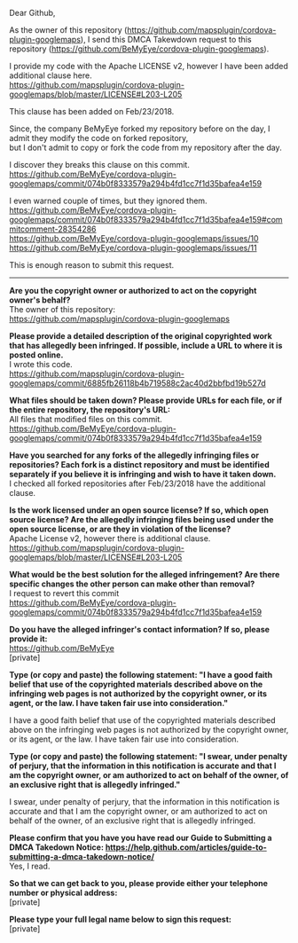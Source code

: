Dear Github,

As the owner of this repository (https://github.com/mapsplugin/cordova-plugin-googlemaps),
I send this DMCA Takewdown request to this repository (https://github.com/BeMyEye/cordova-plugin-googlemaps).

I provide my code with the Apache LICENSE v2, however I have been added additional clause here.  
https://github.com/mapsplugin/cordova-plugin-googlemaps/blob/master/LICENSE#L203-L205

This clause has been added on Feb/23/2018.

Since, the company BeMyEye forked my repository before on the day,
I admit they modify the code on forked repository,  
but I don't admit to copy or fork the code from my repository after the day.

I discover they breaks this clause on this commit.  
https://github.com/BeMyEye/cordova-plugin-googlemaps/commit/074b0f8333579a294b4fd1cc7f1d35bafea4e159

I even warned couple of times, but they ignored them.  
https://github.com/BeMyEye/cordova-plugin-googlemaps/commit/074b0f8333579a294b4fd1cc7f1d35bafea4e159#commitcomment-28354286  
https://github.com/BeMyEye/cordova-plugin-googlemaps/issues/10  
https://github.com/BeMyEye/cordova-plugin-googlemaps/issues/11

This is enough reason to submit this request.

-------------------------------
**Are you the copyright owner or authorized to act on the copyright owner's behalf?**  
The owner of this repository:  
https://github.com/mapsplugin/cordova-plugin-googlemaps

**Please provide a detailed description of the original copyrighted work that has allegedly been infringed. If possible, include a URL to where it is posted online.**  
I wrote this code.  
https://github.com/mapsplugin/cordova-plugin-googlemaps/commit/6885fb26118b4b719588c2ac40d2bbfbd19b527d

**What files should be taken down? Please provide URLs for each file, or if the entire repository, the repository's URL:**  
All files that modified files on this commit.  
https://github.com/BeMyEye/cordova-plugin-googlemaps/commit/074b0f8333579a294b4fd1cc7f1d35bafea4e159

**Have you searched for any forks of the allegedly infringing files or repositories? Each fork is a distinct repository and must be identified separately if you believe it is infringing and wish to have it taken down.**  
I checked all forked repositories after Feb/23/2018 have the additional clause.

**Is the work licensed under an open source license? If so, which open source license? Are the allegedly infringing files being used under the open source license, or are they in violation of the license?**  
Apache License v2, however there is additional clause.  
https://github.com/mapsplugin/cordova-plugin-googlemaps/blob/master/LICENSE#L203-L205

**What would be the best solution for the alleged infringement? Are there specific changes the other person can make other than removal?**  
I request to revert this commit  
https://github.com/BeMyEye/cordova-plugin-googlemaps/commit/074b0f8333579a294b4fd1cc7f1d35bafea4e159

**Do you have the alleged infringer's contact information? If so, please provide it:**  
https://github.com/BeMyEye  
[private]

**Type (or copy and paste) the following statement: "I have a good faith belief that use of the copyrighted materials described above on the infringing web pages is not authorized by the copyright owner, or its agent, or the law. I have taken fair use into consideration."**

I have a good faith belief that use of the copyrighted materials described above on the infringing web pages is not authorized by the copyright owner, or its agent, or the law. I have taken fair use into consideration.

**Type (or copy and paste) the following statement: "I swear, under penalty of perjury, that the information in this notification is accurate and that I am the copyright owner, or am authorized to act on behalf of the owner, of an exclusive right that is allegedly infringed."**

I swear, under penalty of perjury, that the information in this notification is accurate and that I am the copyright owner, or am authorized to act on behalf of the owner, of an exclusive right that is allegedly infringed.

**Please confirm that you have you have read our Guide to Submitting a DMCA Takedown Notice: https://help.github.com/articles/guide-to-submitting-a-dmca-takedown-notice/**  
Yes, I read.

**So that we can get back to you, please provide either your telephone number or physical address:**  
[private]

**Please type your full legal name below to sign this request:**  
[private]
